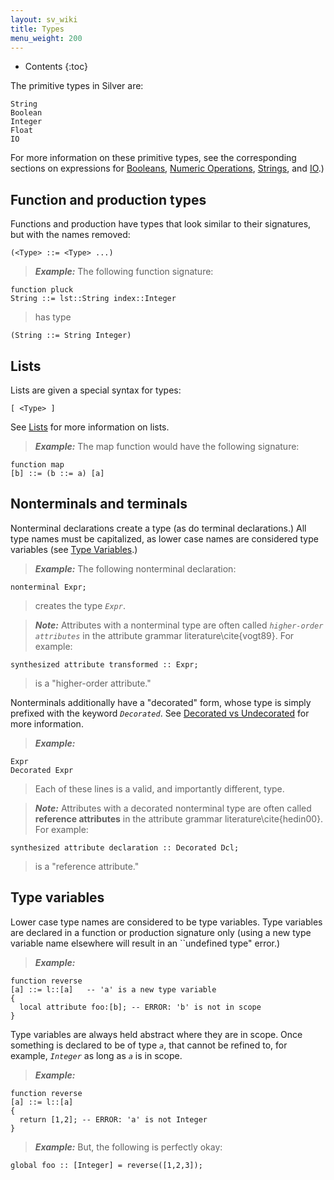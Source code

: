 ```yaml
---
layout: sv_wiki
title: Types
menu_weight: 200
---
```


* Contents
{:toc}

The primitive types in Silver are:

```
String
Boolean
Integer
Float
IO
```

For more information on these primitive types, see the corresponding sections on expressions for [Booleans](/silver/ref/expr/booleans/), [Numeric Operations](/silver/ref/expr/numeric/), [Strings](/silver/lib/string/), and [IO](/silver/lib/io/).)

## Function and production types

Functions and production have types that look similar to their signatures, but with
the names removed:

```
(<Type> ::= <Type> ...)
```

> _**Example:**_ The following function signature:
```
function pluck
String ::= lst::String index::Integer
```
> has type
```
(String ::= String Integer)
```


## Lists

Lists are given a special syntax for types:

```
[ <Type> ]
```

See [Lists](/silver/lib/list/) for more information on lists.

> _**Example:**_ The map function would have the following signature:
```
function map
[b] ::= (b ::= a) [a]
```


## Nonterminals and terminals

Nonterminal declarations create a type (as do terminal declarations.) All type
names must be capitalized, as lower case names are considered type variables
(see [Type Variables](#type-variables).)

> _**Example:**_ The following nonterminal declaration:
```
nonterminal Expr;
```
> creates the type _`Expr`_.

> _**Note:**_ Attributes with a nonterminal type are often called _`higher-order attributes`_ in the attribute grammar literature\cite{vogt89}.  For example:
```
synthesized attribute transformed :: Expr;
```
> is a "higher-order attribute."


Nonterminals additionally have a "decorated" form, whose type is simply prefixed
with the keyword _`Decorated`_.  See [Decorated vs Undecorated](/silver/concepts/decorated-vs-undecorated/) for more information.

> _**Example:**_
```
Expr
Decorated Expr
```
> Each of these lines is a valid, and importantly different, type.

> _**Note:**_ Attributes with a decorated nonterminal type are often called **reference attributes** in the attribute grammar literature\cite{hedin00}.  For example:
```
synthesized attribute declaration :: Decorated Dcl;
```
> is a "reference attribute."


## Type variables

Lower case type names are considered to be type variables.  Type variables are
declared in a function or production signature only (using a new type variable
name elsewhere will result in an ``undefined type" error.)

> _**Example:**_
```
function reverse
[a] ::= l::[a]   -- 'a' is a new type variable
{
  local attribute foo:[b]; -- ERROR: 'b' is not in scope
}
```

Type variables are always held abstract where they are in scope. Once something
is declared to be of type _`a`_, that cannot be refined to, for example,
_`Integer`_ as long as _`a`_ is in scope.

> _**Example:**_
```
function reverse
[a] ::= l::[a]
{
  return [1,2]; -- ERROR: 'a' is not Integer
}
```

> _**Example:**_ But, the following is perfectly okay:
```
global foo :: [Integer] = reverse([1,2,3]);
```
